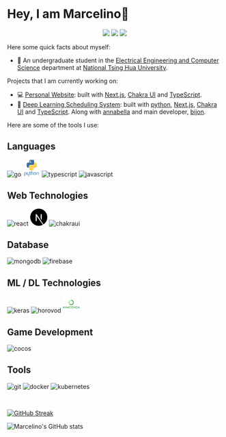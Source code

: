 # Hey, I am Marcelino👋

<p align="center">
<a target="_blank" href="https://marcelinogilbertt.vercel.app/"><img src="https://img.shields.io/badge/-WEB-6B46C1?style=for-the-badge&logo=Next.js&logoColor=white"></img></a>	
<a target="_blank" href="https://www.linkedin.com/in/marcelino-gilbert-07823621a/"><img src="https://img.shields.io/badge/-LinkedIn-0077B5?style=for-the-badge&logo=Linkedin&logoColor=white"></img></a>
<a target="_blank" href="mailto:marcelinogilbert26@gmail.com"><img src="https://img.shields.io/badge/-Gmail-D14836?style=for-the-badge&logo=Gmail&logoColor=white"></img></a>
</p>

Here some quick facts about myself:

- 🏫 An undergraduate student in the [Electrical Engineering and Computer Science](https://ibp.nthu.edu.tw/) department at [National Tsing Hua University](https://www.nthu.edu.tw/).

Projects that I am currently working on:

- 💻 [Personal Website](https://marcelinogilbertt.vercel.app): built with [Next.js](https://nextjs.org/), [Chakra UI](https://chakra-ui.com/) and [TypeScript](https://www.typescriptlang.org/).
- 🤖 [Deep Learning Scheduling System](https://github.com/misterteri/schedulearn): built with [python](https://www.python.org/), [Next.js](https://nextjs.org/), [Chakra UI](https://chakra-ui.com/) and [TypeScript](https://www.typescriptlang.org/). Along with [annabella](https://github.com/bellapd) and main developer, [bijon](https://github.com/bsraya).

Here are some of the tools I use:

<h2>Languages</h2>
<span>
<img src="https://www.vectorlogo.zone/logos/golang/golang-icon.svg" alt="go" width="40" height="40" />
<img src="https://raw.githubusercontent.com/devicons/devicon/master/icons/python/python-original-wordmark.svg" alt="python" width="40" height="40" />
<img src="https://www.vectorlogo.zone/logos/typescriptlang/typescriptlang-icon.svg" alt="typescript" width="40" height="40" />
<img src="https://upload.wikimedia.org/wikipedia/commons/thumb/9/99/Unofficial_JavaScript_logo_2.svg/2048px-Unofficial_JavaScript_logo_2.svg.png" alt="javascript" width="40" height="40" />
</span>

<h2>Web Technologies</h2>
<span>
<img src="https://www.vectorlogo.zone/logos/reactjs/reactjs-icon.svg" alt="react" width="40" height="40" />
<img src="https://raw.githubusercontent.com/devicons/devicon/master/icons/nextjs/nextjs-original.svg" alt="nextjs" width="40" height="40" />
<img src="https://raw.githubusercontent.com/get-icon/geticon/master/icons/chakra-icon.svg" alt="chakraui" width="40" height="40" />
</span>

<h2>Database</h2>
<span>
<img src="https://www.svgrepo.com/show/331488/mongodb.svg" alt="mongodb" width="40" height="40" />
<img src="https://www.svgrepo.com/show/353735/firebase.svg" alt="firebase" width="40" height="40" />
</span>

<h2>ML / DL Technologies</h2>
<span>
<img src="https://raw.githubusercontent.com/valohai/ml-logos/master/keras.svg" alt="keras" width="40" height="40" />
<img src="https://user-images.githubusercontent.com/16640218/34506318-84d0c06c-efe0-11e7-8831-0425772ed8f2.png" alt="horovod" width="40" height="40" />
<img src="https://raw.githubusercontent.com/devicons/devicon/master/icons/anaconda/anaconda-original-wordmark.svg" alt="anaconda" width="40" height="40" />
</span>

<h2> Game Development </h2>
<span>
<img src="https://download.cocos.com/CocosUdc/client/dae922b126/1eb776afa85e5ae6dd17fd1939a12948.png" alt="cocos" width="40" height="40" />
</span>

<h2>Tools</h2>
<span>
<img src="https://www.vectorlogo.zone/logos/git-scm/git-scm-icon.svg" alt="git" width="40" height="40" />
<img  src="https://www.vectorlogo.zone/logos/docker/docker-icon.svg" alt="docker" width="40" height="40" />
<img   src="https://www.vectorlogo.zone/logos/kubernetes/kubernetes-icon.svg" alt="kubernetes" width="40" height="40" />

&nbsp;

[![GitHub Streak](https://github-readme-streak-stats.herokuapp.com?user=misterteri&theme=dark&hide_border=true&date_format=M%20j%5B%2C%20Y%5D)](https://git.io/streak-stats)

![Marcelino's GitHub stats](https://github-readme-stats.vercel.app/api?username=misterteri&theme=radical&hide_border=true)
